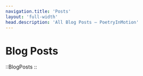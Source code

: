 ```yaml
---
navigation.title: 'Posts'
layout: 'full-width'
head.description: 'All Blog Posts — PoetryInMotion'
---
```

# Blog Posts

::BlogPosts
::